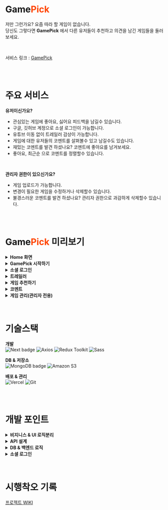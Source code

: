 # Game<span style="color:orangered">**Pick**</span>
저만 그런가요? 요즘 따라 할 게임이 없습니다.<br>
당신도 그렇다면 **GamePick** 에서 다른 유저들이 추천하고 의견을 남긴 게임들을 둘러 보세요.<br>

<br>

서비스 링크 : [GamePick](https://game-pick.vercel.app)

<br>
<br>

# 주요 서비스
**유저이신가요?**
- 관심있는 게임에 좋아요, 싫어요 피드백을 남길수 있습니다.
- 구글, 깃허브 계정으로 소셜 로그인이 가능합니다.
- 유튜브 이동 없이 트레일러 감상이 가능합니다.
- 게임에 대한 유저들의 코멘트를 살펴볼수 있고 남길수도 있습니다.
- 재밌는 코멘트를 발견 하셨나요? 코멘트에 좋아요를 남겨보세요.
- 좋아요, 최근순 으로 코멘트를 정렬할수 있습니다.

<br>

**관리자 권한이 있으신가요?**
- 게임 업로드가 가능합니다.
- 변경이 필요한 게임을 수정하거나 삭제할수 있습니다.
- 불경스러운 코멘트를 발견 하셨나요? 관리자 권한으로 과감하게 삭제할수 있습니다.

<br>
<br>

# Game<span style="color:orangered">**Pick**</span> 미리보기
<details>
<summary><b>Home 화면</b></summary>
<div markdown="1">



</div>
</details>


<details>
<summary><b>GamePick 시작하기</b></summary>
<div markdown="1">

 

</div>
</details>


<details>
<summary><b>소셜 로그인</b></summary>
<div markdown="1">


 
</div>
</details>

<details>
<summary><b>트레일러</b></summary>
<div markdown="1">


 
</div>
</details>

<details>
<summary><b>게임 추천하기</b></summary>
<div markdown="1">


 
</div>
</details>


<details>
<summary><b>코멘트</b></summary>
<div markdown="1">

### 코멘트 작성

### 코멘트 피드백
 
</div>
</details>


<details>
<summary><b>게임 관리(관리자 전용)</b></summary>
<div markdown="1">

### 게임 업로드


 
### 게임 수정



### 게임 삭제 

 
</div>
</details>

<br>
<br>

# 기술스택
**개발**<br> 
![Next badge](https://img.shields.io/badge/Next-000000?style=for-the-badge&logo=next.js&logoColor=white)
![Axios](https://img.shields.io/badge/axios-6236FF?style=for-the-badge&logo=axios&logoColor=white)
![Redux Toolkit](https://img.shields.io/badge/redux_toolkit-764ABC?style=for-the-badge&logo=redux&logoColor=white)
![Sass](https://img.shields.io/badge/sass-CC6699?style=for-the-badge&logo=sass&logoColor=white)

**DB & 저장소**<br>
![MongoDB badge](https://img.shields.io/badge/MongoDB-47A248?style=for-the-badge&logo=mongoDB&logoColor=white)
![Amazon S3](https://img.shields.io/badge/amazons3-232F3E?style=for-the-badge&logo=amazons3&logoColor=white)

**배포 & 관리**<br>
![Vercel](https://img.shields.io/badge/vercel-000000?style=for-the-badge&logo=vercel&logoColor=white)
![Git](https://img.shields.io/badge/git-F05032?style=for-the-badge&logo=git&logoColor=white)

<br>
<br>

# 개발 포인트
<details>
<summary><b>비지니스 & UI 로직분리</b></summary>
<div markdown="1">
<br/>
개발 과정에서 비지니스 & UI 로직 분리에 중점을 두었습니다.<br/>
이유는 다음과 같습니다.<br/>

- 서로간에 의존성을 최소화하여 유연성을 높일수있다.
- 디버깅과 테스트가 간편하고 추적이 쉽다.
- 코드 변경시, 다른 부분에 미치는 영향이 줄어든다.

<img width="100%" src="https://github.com/Woohyeok97/Game-Pick/assets/75671909/a1f18579-30b6-4fe2-96a7-defdcccfbe59"/>
<br/>
비지니스 로직은 커스텀 훅으로 관리하였습니다.<br/>
커스텀 훅에서는 컴포넌트에 필요한 상태와 해당 상태를 조작 할수있는 함수만을 제공합니다.<br/>
이런 방식으로 비지니스 로직이 UI 로직에 불필요하게 간섭하는 것을 방지하였습니다.<br/>
<br/>
UI 로직은 컴포넌트 내부에서 관리하였습니다.<br/>
커스텀 훅에서 제공된 데이터를 바탕으로 UI를 구성하며,<br/>
사용자 상호작용시 커스텀 훅에서 제공하는 함수를 통해 상태를 변경할수 있도록 하였습니다.<br/>
이 과정에서 비지니스 로직에 간섭하지 않고 오로지 UI에만 집중하도록 설계하였습니다.<br/>
<br/>

---

</div>
</details>

<details>
<summary><b>API 설계</b></summary>
<div markdown="1">
<br/>
요청 라이브러리로 axios를 사용하였습니다.<br/>
브라우저 호환성도 좋고, json()없이 데이터 변환이 가능하다는 장점 때문입니다.<br/>
<br/>

### **RESTful API**<br/>
직관적인 HTTP 요청과 클라이언트, 서버의 독립적인 진화를 위해<br/>
가능한 RESTful한 API를 작성하려고 했습니다.<br/>
<br/>

1\. URI를 통해, 어떤 리소스에 접근하는지 파악이 가능하도록 하였습니다.<br/>
예를들어, 코멘트 삭제 요청을 한다고 했을때 'api/deleteComment' 같은 추상적인 URI 보다는<br/>
'api/comments/_id' 같은 방식으로 어떤 콜렉션, 어떤 도큐먼트에 접근하는지 파악할수있도록 URI를 작성했습니다.<br/>
<br/>

2\. CRUD를 수행할때 적절한 HTTP 메소드를 사용하였습니다.<br/>
```js
// 코멘트삭제 로직 
export default function useDeleteComment({ comment }) {

    //...
   
    const removeComment = async () => {
        try {
            const submission = { userEmail : comment.userEmail }
            const response = await commentInstance.delete(`/${comment._id}`, { params : submission })
            // 삭제라는 목적에 맞게 delete 메소드 사용

            //...
            return { severity : 'success', message : response.message }
        } catch(err) {
            console.error(err)
            return { severity : 'error', message : err.message }
        }
    }

    return { removeComment }
}
```
상황과 목적에 따라 get, post, update, delete 메소드를 사용하여<br/>
접근하는 리소스에 대한 행위가 무엇인지 표현하였습니다.<br/>
<br/>

3\. delete, put 메소드로 콜렉션에 접근하는것을 지양했습니다.<br/>
특정 도큐먼트가 아닌, 콜렉션에 delete, put 메소드로 접근하면 의도치 않게 대량의 데이터가 날라갈수있고<br/>
콜렉션 전체가 대상이 되기때문에 서버부하 문제도 발생하기 때문입니다.<br/>
그래서 DELETE, UPDATE 요청의 엔드포인트는 항상 도큐먼트Id로 설정했습니다.<br/>

### **API 모듈화**<br/>
axios를 사용하다보니 instance와 interceptor에 대해서 알게되어 모듈화를 진행하였습니다.<br/>
접근하는 콜렉션에 따라 instance를 생성하였고, util/api/intance 디렉토리에서 관리하였습니다.<br/>
```js
// util/api/intance/contentInstance.js

export const contentInstance = axios.create({
    baseURL : process.env.NEXT_PUBLIC_CONTENTS_API,
})

// 에러처리 인터셉터
contentInstance.interceptors.response.use(
    (response) => {
        return response.data
    },
    (error) => {
        throw error
    }
)
```
create()함수로 instance를 생성하여 API 요청 로직의 재사용성을 높였고<br/>
interceptor에 에러처리를 추가하여 불필요한 코드중복을 줄였습니다.<br/>

---

<br/>
</div>
</details>

<details>
<summary><b>DB & 백엔드 로직</b></summary>
<div markdown="1">
<br/>
아래와 같은 이유로 프로젝트 DB로 MongoDB를 선택했습니다.<br/>

1. 자바스크립트와 어울리는 JSON형식의 도큐먼트
2. 데이터 구조 변경에 유연함
3. 대량의 데이터 처리에 뛰어난 성능
<br/>
<br>
<iframe width="560" height="315" src='https://dbdiagram.io/embed/64bf860902bd1c4a5ea593f9'></iframe><br/>
개발과정에서 여러 수정이 있었지만,<br/>
API 요청의 직관성, 데이터관리 최적화, 일관성의 이유로 3개의 콜렉션으로 구성하였습니다.<br/>
<br/>
Game Pick의 콜렉션은 다음과 같이 구성 되어있습니다.<br/>

- contents : 게임데이터를 저장합니다.
- comments : contents에 대한 코멘트를 저장합니다.
- feedback : contents, comments에 대한 피드백을 저장합니다.
<br>

comments,feedback 콜렉션은 'parent' 필드에 부모 도큐먼트ID를 저장하여 데이터간의 부모-자식 관계를 명확하게 해주었습니다.<br/>
이러한 구조로 인해, 부모 도큐먼트 삭제시 연관된 자식 도큐먼트도 함께 삭제하는 로직이 필요했습니다.<br/>
만약 부모 도큐먼트만 삭제하게 되면, 해당 자식 도큐먼트들이 고아상태로 남아있기 때문에 데이터의 일관성이 저하되고 DB도 낭비되기 때문입니다.<br/>
```js
export default async function handler(req, res) {
    const session = await getServerSession(req, res, authOptions)
    const db = (await connectDB).db('project')
    //...

    // 컨텐츠 삭제하기
    if(req.method == 'DELETE') {
        if(!session || session.user.role != 'admin') return res.status(400).json({ message : '관리자 권한이 없습니다.' }) 

        try {
            const contentComments = await db.collection('comments').find({ parent : req.query.id }).toArray()
            const commentIds = contentComments.map(item => item._id.toString()) // 연관된 코멘트ID 추출
            // 1. 컨텐츠 코멘트 피드백 삭제
            await db.collection('feedback').deleteMany({ parent : { $in : commentIds }})

            // 2. 컨텐츠 코멘트 삭제
            await db.collection('comments').deleteMany({ parent : req.query.id })

            // 3. 컨텐츠 피드백 삭제
            await db.collection('feedback').deleteMany({ parent : req.query.id })

            // 4. 컨텐츠 삭제
            const result = await db.collection('contents').deleteOne({ _id : new ObjectId(req.query.id) })

            return res.status(200).json({ result, message : '컨텐츠 삭제완료!' })
        }catch(err) {
            console.log(err)
            return res.status(500).json({ message : '서버에러 발생' })
        }
    }
}
```
contents 삭제 로직을 보면, <br/>
우선 연관된 모든 하위 도큐먼트들을 삭제한 후에 마지막으로 상위 도큐먼트를 삭제하는 방식으로 진행됩니다.<br/>
이로써, 문제발생시 잉여 도큐먼트가 생기는 것을 최소화 하였습니다.<br/>
<br/>
또한, contents,comments의 like,dislike 필드에 피드백 개수가 직접 저장되는 비정규화 방식을 사용했습니다.<br/>
그 이유는 클라이언트에서 contents나 comments의 피드백 개수를 조회할때 추가적인 쿼리없이 바로 접근할수있어<br/>
성능 최적화와 코드복잡성을 낮추는 효과가 있기 때문입니다.<br/>

하지만 이러한 방식은 데이터 무결성 측면에서 문제가 있을수있다고 판단되어<br/>
백엔드에서 피드백 관련 로직을 구현할때 데이터 무결성을 최대한 지키기 위한 방법을 사용했습니다. <br/>
```js
export default async function handler(req, res) {
    const session = await getServerSession(req, res, authOptions)
    const db = (await connectDB).db('project')
    //...

    // 피드백 생성
    if(req.method == "POST") {
        if(!session) return res.status(400).json({ message : '로그인 이후 이용해 주세요.' })

        try {
            const insertData = {
                parent : req.body.parent,
                userEmail : session.user.email,
                type : req.body.type
            }

            // 피드백 생성후, 부모 도큐먼트 피드백 개수 업데이트
            const feedbackResult = await db.collection('feedback').insertOne(insertData)
            const parentResult = await db.collection(req.body.collection).updateOne({ _id : new ObjectId(req.body.parent) }, { $inc : { [req.body.type]: 1 }  })

            // 부모 도큐먼트 업데이트 실패시 롤백
            if(parentResult.modifiedCount == 0) {
                await db.collection('feedback').deleteOne({ _id: feedbackResult.insertedId });
                throw new Error('피드백 개수 업데이트 실패');
            }
            return res.status(200).json({ message : '피드백 완료!' })
        } catch(err) {
            console.log(err)
            return res.status(500).json({ message : '서버에러 발생' })
        }
    }
}
```
예시로 피드백 생성 로직입니다.<br/>
먼저 피드백을 생성하고, 부모 도큐먼트의 'like' or 'dislike' 필드를 업데이트 합니다.<br/>
이때 부모 도큐먼트 업데이트 실패시, 롤백하는 로직을 추가하여 최대한 데이터 무결성이 유지되도록 하였습니다.<br/>

---

<br/>
</div>
</details>

<details>
<summary><b>소셜 로그인</b></summary>
<div markdown="1">
<br/>
사용자의 아이디와 비밀번호 같은 개인정보를 직접 DB에 저장하는것은 부담스럽기도하고 위험하다고 생각되었습니다.<br/>
그래서 next-auth 라이브러리를 이용해 소셜 로그인을 구현하였습니다.<br/>
<br/>

```js
export const authOptions = {
    // 프로바이더
  providers: [
    GithubProvider({
        clientId : process.env.GITHUB_CLIENT_ID,
        clientSecret : process.env.GITHUB_CLIENT_SECRET,
    }),
    GoogleProvider({
        clientId : process.env.GOOGLE_CLIENT_ID,
        clientSecret : process.env.GOOGLE_CLIENT_SECRET,
    })
  ],
    //...

};

export default NextAuth(authOptions); 
```
Provider의 ID와 Secret Key는 env 파일로 관리하고 있습니다.<br/>
현재는 깃허브, 구글을 이용한 로그인이 가능하지만, 추후에 더 늘려갈 계획입니다.<br/>
<br/>

```js
export const authOptions = {
    //...

    // jwt형식으로 저장
    session: {
        strategy: 'jwt',
        maxAge: 14 * 24 * 60 * 60 // 14일동안 jwt 저장
    },
  
    callbacks: {
      // jwt 생성시 실행되는 코드 
      // 소셜 플랫폼에서 받아온 정보(user)를 jwt(token)에 저장
      jwt: async ({ token, user }) => {
            if (user) {
                token.user = {};
                token.user.name = user.name
                token.user.email = user.email
                token.user.image = user.image
                token.user.role = 'nomal'

                // admin 유저 이메일 배열로 변환
                const adminEmails = process.env.ADMIN_EMAILS.split(',')

                // 토큰에 admin 유저 관리자 역할 설정
                if(adminEmails.includes(user.email)) {
                    token.user.role = 'admin'
                }
            }
            return token;
      },
      // getServerSession() 함수가 호출될때 실행되는 코드
        session: async ({ session, token }) => {
            session.user = token.user;  
            return session;
        },
    },
    // jwt 시크릿키
    secret : process.env.JWT_SECRET_KEY
};

export default NextAuth(authOptions); 
```
JWT토큰 생성시, 소셜 플랫폼에서 받아온 유저정보를 저장하도록 하였습니다.<br/>
또한, role이라는 프로퍼티를 추가하여 '일반 사용자'와 '관리자'를 구분하였습니다.<br/>
<br/>
애플리케이션에서 관리자 권한이 필요한 페이지나, API 요청시 session.role을 확인하여 관리자를 확인하게 됩니다.<br/>

---

<br/>
</div>
</details>

<br>
<br>

# 시행착오 기록
[프로젝트 WIKI](https://github.com/Woohyeok97/Game-Pick/wiki)

<br>
<br>
